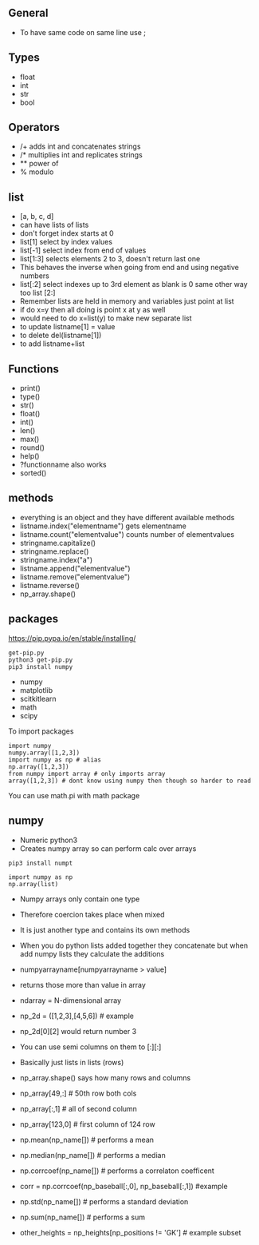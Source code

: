 
## General
* To have same code on same line use ;

## Types
* float
* int
* str
* bool

## Operators
* /+ adds int and concatenates strings
* /* multiplies int and replicates strings
* ** power of
* % modulo

## list
* [a, b, c, d]
* can have lists of lists
* don't forget index starts at 0
* list[1] select by index values
* list[-1] select index from end of values
* list[1:3] selects elements 2 to 3, doesn't return last one
* This behaves the inverse when going from end and using negative numbers
* list[:2] select indexes up to 3rd element as blank is 0 same other way too list [2:]
* Remember lists are held in memory and variables just point at list
* if do x=y then all doing is point x at y as well
* would need to do x=list(y) to make new separate list
* to update listname[1] = value
* to delete del(listname[1])
* to add  listname+list

## Functions
* print()
* type()
* str()
* float()
* int()
* len()
* max()
* round()
* help()
* ?functionname also works
* sorted()

## methods

* everything is an object and they have different available methods
* listname.index("elementname") gets elementname
* listname.count("elementvalue") counts number of elementvalues
* stringname.capitalize()
* stringname.replace()
* stringname.index("a")
* listname.append("elementvalue")
* listname.remove("elementvalue")
* listname.reverse()
* np_array.shape()

## packages
https://pip.pypa.io/en/stable/installing/
```
get-pip.py
python3 get-pip.py
pip3 install numpy
```

* numpy
* matplotlib
* scitkitlearn
* math
* scipy

To import packages
```
import numpy
numpy.array([1,2,3])
import numpy as np # alias
np.array([1,2,3])
from numpy import array # only imports array
array([1,2,3]) # dont know using numpy then though so harder to read
```
You can use math.pi with math package

## numpy

* Numeric python3
* Creates numpy array so can perform calc over arrays
```
pip3 install numpt
```
```
import numpy as np
np.array(list)
```
* Numpy arrays only contain one type
* Therefore coercion takes place when mixed
* It is just another type and contains its own methods
* When you do python lists added together they concatenate but when add numpy lists they calculate the additions
* numpyarrayname[numpyarrayname > value]
* returns those more than value in array

* ndarray = N-dimensional array
* np_2d = ([1,2,3],[4,5,6]) # example
* np_2d[0][2] would return number 3
* You can use semi columns on them to [:][:]
* Basically just lists in lists (rows)
* np_array.shape() says how many rows and columns
* np_array[49,:] # 50th row both cols
* np_array[:,1] # all of second column
* np_array[123,0] # first column of 124 row

* np.mean(np_name[]) # performs a mean
* np.median(np_name[]) # performs a median
* np.corrcoef(np_name[]) # performs a correlaton coefficent
* corr = np.corrcoef(np_baseball[:,0], np_baseball[:,1]) #example
* np.std(np_name[]) # performs a standard deviation
* np.sum(np_name[]) # performs a sum
* other_heights = np_heights[np_positions != 'GK'] # example subset 
